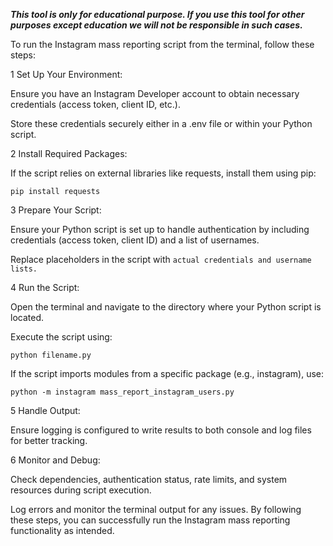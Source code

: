 ***This tool is only for educational purpose. If you use this tool for other purposes except education we will not be responsible in such cases.***
<br>


To run the Instagram mass reporting script from the terminal, follow these steps:


1 Set Up Your Environment:

Ensure you have an Instagram Developer account to obtain necessary credentials (access token, client ID, etc.).

Store these credentials securely either in a .env file or within your Python script.



2 Install Required Packages:

If the script relies on external libraries like requests, install them using pip:

  `pip install requests`




3 Prepare Your Script:

Ensure your Python script is set up to handle authentication by including credentials (access token, client ID) and a list of usernames.

Replace placeholders in the script with  `actual credentials and username lists.`



4 Run the Script:

Open the terminal and navigate to the directory where your Python script is located.

Execute the script using:

 `python filename.py`


If the script imports modules from a specific package (e.g., instagram), use:

 `python -m instagram mass_report_instagram_users.py`




5 Handle Output:

Ensure logging is configured to write results to both console and log files for better tracking.



6 Monitor and Debug:

Check dependencies, authentication status, rate limits, and system resources during script execution.

Log errors and monitor the terminal output for any issues.
By following these steps, you can successfully run the Instagram mass reporting functionality as intended.
